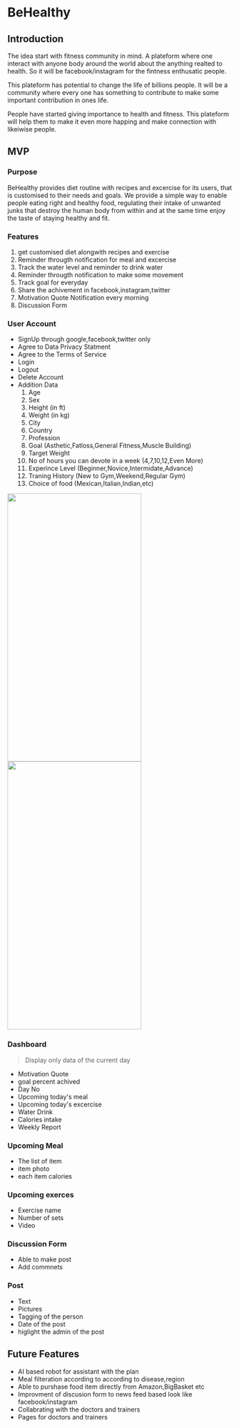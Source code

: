 # BeHealthy

## Introduction
The idea start with fitness community in mind. A plateform where one interact with anyone body around the world about the anything realted to health. So it will be facebook/instagram for the fintness enthusatic people.

This plateform has potential to change the life of billions people. It will be a community where every one has something to contribute to make some important contribution in ones life.

People have started giving importance to health and fitness. This plateform will help them to make it even more happing and make connection with likeiwise people.


## MVP

### Purpose
BeHealthy provides diet routine with recipes and excercise for its users, that is customised to their needs and goals. We provide a simple way to enable people eating right and healthy food, regulating their intake of unwanted junks that destroy the human body from within and at the same time enjoy the taste of staying healthy and fit.

### Features
1. get customised diet alongwith recipes and exercise 
1. Reminder througth notification for meal and excercise 
1. Track the water level and reminder to drink water
1. Reminder througth notification to make some movement
1. Track goal for everyday
1. Share the achivement in facebook,instagram,twitter
1. Motivation Quote Notification every morning
1. Discussion Form

### User Account
* SignUp through google,facebook,twitter only
* Agree to Data Privacy Statment
* Agree to the Terms of Service
* Login
* Logout
* Delete Account
* Addition Data
    1. Age
    1. Sex
    1. Height (in ft)
    1. Weight (in kg)
    1. City
    1. Country
    1. Profession
    1. Goal (Asthetic,Fatloss,General Fitness,Muscle Building)
    1. Target Weight
    1. No of hours you can devote in a week (4,7,10,12,Even More)
    1. Experince Level (Beginner,Novice,Intermidate,Advance)
    1. Traning History (New to Gym,Weekend,Regular Gym)
    1. Choice of food (Mexican,Italian,Indian,etc)

<img src="https://user-images.githubusercontent.com/25588116/86388270-1c1bb580-bcb2-11ea-8a9f-77c8d1e0c9b3.jpg" height="600" width="300">

<img src="https://user-images.githubusercontent.com/25588116/86388276-1faf3c80-bcb2-11ea-97b3-b27883856fbb.jpg" height="600" width="300">


### Dashboard
> Display only data of the current day
* Motivation Quote
* goal percent achived
* Day No
* Upcoming today's meal
* Upcoming today's excercise
* Water Drink
* Calories intake
* Weekly Report

### Upcoming Meal
* The list of item
* item photo
* each item calories

### Upcoming exerces
* Exercise name
* Number of sets
* Video


### Discussion Form
* Able to make post
* Add commnets

### Post
* Text 
* Pictures
* Tagging of the person
* Date of the post
* higlight the admin of the post


## Future Features
* AI based robot for assistant with the plan
* Meal filteration according to according to disease,region
* Able to purshase food item directly from Amazon,BigBasket etc
* Improvment of discusion form to news feed based look like facebook/instagram
* Collabrating with the doctors and trainers 
* Pages for doctors and trainers




